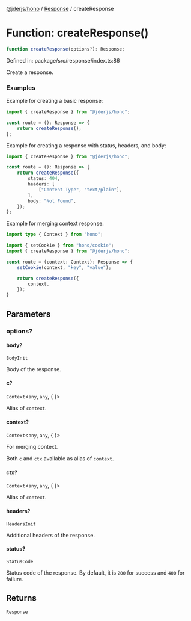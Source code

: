 [@jderjs/hono](../../README.md) / [Response](../README.md) / createResponse

# Function: createResponse()

```ts
function createResponse(options?): Response;
```

Defined in: package/src/response/index.ts:86

Create a response.

### Examples

Example for creating a basic response:

```ts
import { createResponse } from "@jderjs/hono";

const route = (): Response => {
    return createResponse();
};
```

Example for creating a response with status, headers, and body:

```ts
import { createResponse } from "@jderjs/hono";

const route = (): Response => {
    return createResponse({
        status: 404,
        headers: [
            ["Content-Type", "text/plain"],
        ],
        body: "Not Found",
    });
};
```

Example for merging context response:

```ts
import type { Context } from "hono";

import { setCookie } from "hono/cookie";
import { createResponse } from "@jderjs/hono";

const route = (context: Context): Response => {
    setCookie(context, "key", "value");

    return createResponse({
        context,
    });
}
```

## Parameters

### options?

#### body?

`BodyInit`

Body of the response.

#### c?

`Context`\<`any`, `any`, \{
\}\>

Alias of `context`.

#### context?

`Context`\<`any`, `any`, \{
\}\>

For merging context.

Both `c` and `ctx` available as alias of `context`.

#### ctx?

`Context`\<`any`, `any`, \{
\}\>

Alias of `context`.

#### headers?

`HeadersInit`

Additional headers of the response.

#### status?

`StatusCode`

Status code of the response.
By default, it is `200` for success and `400` for failure.

## Returns

`Response`
